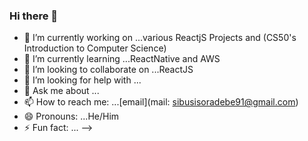 ### Hi there 👋


- 🔭 I’m currently working on ...various ReactjS Projects and (CS50's Introduction to Computer Science)
- 🌱 I’m currently learning ...ReactNative and AWS
- 👯 I’m looking to collaborate on ...ReactJS
- 🤔 I’m looking for help with ...
- 💬 Ask me about ...
- 📫 How to reach me: ...[email](mail: sibusisoradebe91@gmail.com)
- 😄 Pronouns: ...He/Him
- ⚡ Fun fact: ...
-->
